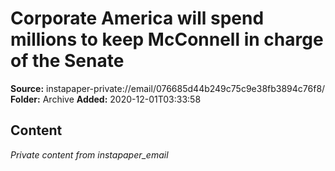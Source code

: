 # Corporate America will spend millions to keep McConnell in charge of the Senate

**Source:** instapaper-private://email/076685d44b249c75c9e38fb3894c76f8/
**Folder:** Archive
**Added:** 2020-12-01T03:33:58




## Content
*Private content from instapaper_email*
